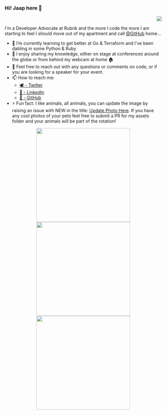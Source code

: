 ### Hi! Jaap here 👋
<p align='right'><img src="https://visitor-badge.glitch.me/badge?page_id=jaapbrasser.visitor-badge"></p>

I'm a Developer Advocate at Rubrik and the more I code the more I am starting to feel I should move out of my apartment and call [@GitHub](https://github.com/github) home...

- 🌱 I’m currently learning to get better at Go & Terraform and I've been dabling in some Python & Ruby
- 🎤 I enjoy sharing my knowledge, either on stage at conferences around the globe or from behind my webcam at home 🏠
- 💬 Feel free to reach out with any questions or comments on code, or if you are looking for a speaker for your event.
- 📫 How to reach me:
  - [🕊 - Twitter](https://twitter.com/@jaap_brasser/)
  - [🏢 - LinkedIn](https://www.linkedin.com/in/JaapBrasser/)
  - [🦑 - GitHub](https://github.com/jaapbrasser)
- ⚡ Fun fact: I like animals, all animals, you can update the image by raising an issue with NEW in the title: [Update Photo Here](https://github.com/jaapbrasser/jaapbrasser/issues/new?&title=NEW%20Photo%20Please). If you have any cool photos of your pets feel free to submit a PR for my assets folder and your animals will be part of the rotation!

<p align='center'>
<kbd>
    <kbd><img height="300" src="https://github.com/jaapbrasser/jaapbrasser/blob/master/Assets/Quokka006.jpg"></kbd>
    <kbd><img height="300" src="https://github.com/jaapbrasser/jaapbrasser/blob/master/Assets/Quokka006.jpg"></kbd>
    <kbd><img height="300" src="https://github.com/jaapbrasser/jaapbrasser/blob/master/Assets/Quokka006.jpg"></kbd>
</kbd>
</p>
